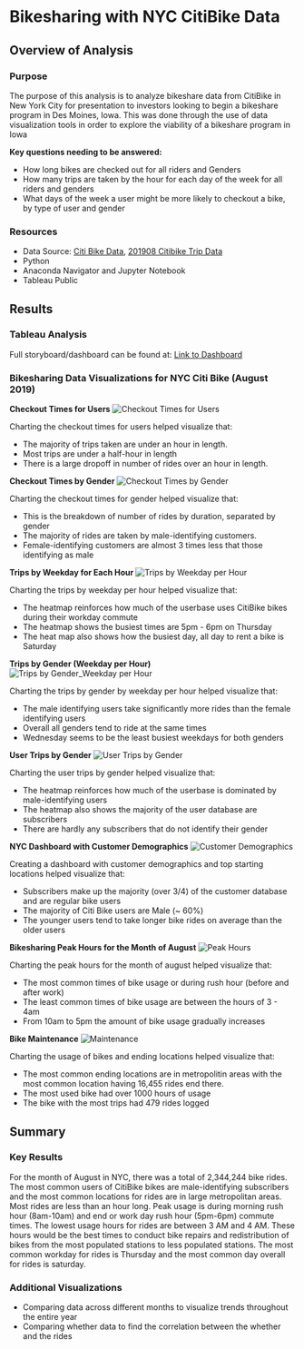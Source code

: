 # Bikesharing with NYC CitiBike Data

## Overview of Analysis
### Purpose
The purpose of this analysis is to analyze bikeshare data from CitiBike in New York City for presentation to investors looking to begin a bikeshare program in Des Moines, Iowa. This was done through the use of data visualization tools in order to explore the viability of a bikeshare program in Iowa

**Key questions needing to be answered:**
- How long bikes are checked out for all riders and Genders
- How many trips are taken by the hour for each day of the week for all riders and genders
- What days of the week a user might be more likely to checkout a bike, by type of user and gender

### Resources
- Data Source: [Citi Bike Data](https://citibikenyc.com/system-data), [201908 Citibike Trip Data](https://s3.amazonaws.com/tripdata/index.html)
- Python
- Anaconda Navigator and Jupyter Notebook
- Tableau Public



## Results
### Tableau Analysis
Full storyboard/dashboard can be found at: [Link to Dashboard](https://public.tableau.com/app/profile/paola.rivas4427/viz/Module14_Bikesharing_16742556453380/NYCCitiBikeStory)

### Bikesharing Data Visualizations for NYC Citi Bike (August 2019)

**Checkout Times for Users**
![Checkout Times for Users](https://github.com/pfrivas/bikesharing/blob/main/Images/Checkout%20Times%20by%20Users.png)

Charting the checkout times for users helped visualize that:
- The majority of trips taken are under an hour in length. 
- Most trips are under a half-hour in length
- There is a large dropoff in number of rides over an hour in length.

**Checkout Times by Gender**
![Checkout Times by Gender](https://github.com/pfrivas/bikesharing/blob/main/Images/Checkout%20Times%20by%20Gender.png)

Charting the checkout times for gender helped visualize that:
- This is the breakdown of number of rides by duration, separated by gender
- The majority of rides are taken by male-identifying customers.
- Female-identifying customers are almost 3 times less that those identifying as male

**Trips by Weekday for Each Hour**
![Trips by Weekday per Hour](https://github.com/pfrivas/bikesharing/blob/main/Images/Trips%20by%20Weekday%20for%20Each%20Hour.png)

Charting the trips by weekday per hour helped visualize that:
- The heatmap reinforces how much of the userbase uses CitiBike bikes during their workday commute
- The heatmap shows the busiest times are 5pm - 6pm on Thursday
- The heat map also shows how the busiest day, all day to rent a bike is Saturday 

**Trips by Gender (Weekday per Hour)**
![Trips by Gender_Weekday per Hour](https://github.com/pfrivas/bikesharing/blob/main/Images/Trips%20by%20Gender%20(Weekday%20per%20Hour).png)

Charting the trips by gender by weekday per hour helped visualize that:
- The male identifying users take significantly more rides than the female identifying users
- Overall all genders tend to ride at the same times
- Wednesday seems to be the least busiest weekdays for both genders

**User Trips by Gender**
![User Trips by Gender](https://github.com/pfrivas/bikesharing/blob/main/Images/User%20Trips%20by%20Gender.png)

Charting the user trips by gender helped visualize that:
- The heatmap reinforces how much of the userbase is dominated by male-identifying users
- The heatmap also shows the majority of the user database are subscribers
- There are hardly any subscribers that do not identify their gender

**NYC Dashboard with Customer Demographics**
![Customer Demographics](https://github.com/pfrivas/bikesharing/blob/main/Images/Customer%20Demographics.png)

Creating a dashboard with customer demographics and top starting locations helped visualize that:
- Subscribers make up the majority (over 3/4) of the customer database and are regular bike users
- The majority of Citi Bike users are Male (~ 60%)
- The younger users tend to take longer bike rides on average than the older users

**Bikesharing Peak Hours for the Month of August**
![Peak Hours](https://github.com/pfrivas/bikesharing/blob/main/Images/Peak%20Hours.png)

Charting the peak hours for the month of august helped visualize that:
- The most common times of bike usage or during rush hour (before and after work)
- The least common times of bike usage are between the hours of 3 - 4am
- From 10am to 5pm the amount of bike usage gradually increases

**Bike Maintenance**
![Maintenance](https://github.com/pfrivas/bikesharing/blob/main/Images/Bike%20Utilization%20and%20Maintenance.png)

Charting the usage of bikes and ending locations helped visualize that:
- The most common ending locations are in metropolitin areas with the most common location having 16,455 rides end there.
- The most used bike had over 1000 hours of usage
- The bike with the most trips had 479 rides logged

## Summary

### Key Results
For the month of August in NYC, there was a total of 2,344,244 bike rides. The most common users of CitiBike bikes are male-identifying subscribers and the most common locations for rides are in large metropolitan areas. Most rides are less than an hour long. Peak usage is during morning rush hour (8am-10am) and end or work day rush hour (5pm-6pm) commute times. The lowest usage hours for rides are between 3 AM and 4 AM. These hours would be the best times to conduct bike repairs and redistribution of bikes from the most populated stations to less populated stations. The most common workday for rides is Thursday and the most common day overall for rides is saturday.

### Additional Visualizations
- Comparing data across different months to visualize trends throughout the entire year
- Comparing whether data to find the correlation between the whether and the rides
